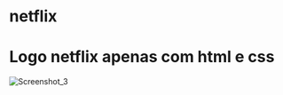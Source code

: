 # netflix

# Logo netflix apenas com html e css
![Screenshot_3](https://user-images.githubusercontent.com/107319126/208143307-8561728e-6cb3-42d8-85e7-57c8f4e382b1.png)

